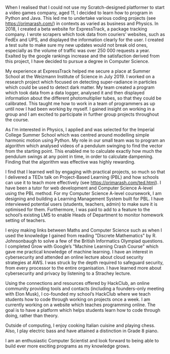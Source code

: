 When I realised that I could not use my Scratch-designed platformer to start a
video games company, aged 11, I decided to learn how to program in Python and
Java. This led me to undertake various coding projects (see
https://orimarash.com/) in contexts as varied as business and Physics. In 2018,
I created a beta website for ExpressTrack, a package tracking company. I wrote
scrapers which took data from couriers’ websites, such as FedEx and UPS, and
displayed the information clearly for the user. I created a test suite to make
sure my new updates would not break old ones, especially as the volume of
traffic was over 250 000 requests a year. Exalted by the google rankings
increase and the satisfaction derived from this project, I have decided to
pursue a degree in Computer Science.

My experience at ExpressTrack helped me secure a place at Summer School at the
Weizmann Institute of Science in July 2019. I worked on a research project which
focused on detecting super-radiance in particles which could be used to detect
dark matter. My team created a program which took data from a data logger,
analysed it and then displayed information about the different photomultiplier
tubes, so that they could be calibrated. This taught me how to work in a team of
programmers as up until now I had been working by myself. I gained insight on
working in a group and I am excited to participate in further group projects
throughout the course.

As I'm interested in Physics, I applied and was selected for the Imperial
College Summer School which was centred around modelling simple harmonic motion
using Python. My role in our small team was to program an algorithm which
analysed videos of a pendulum swinging to find the vector from the starting
point. This enabled me to calculate exactly how much the pendulum swings at any
point in time, in order to calculate dampening. Finding that the algorithm was
effective was highly rewarding.

I find that I learned well by engaging with practical projects, so much so that
I delivered a TEDx talk on Project-Based Learning (PBL) and how schools can use
it to teach more effectively (see https://orimarash.com/ted.html). I have been a
tutor for web development and Computer Science A-level using the PBL method. For
my Computer Science A-level coursework, I am designing and building a Learning
Management System built for PBL. I have interviewed potential users (students,
teachers, admin) to make sure it is optimised for them. Furthermore, I was paid
to add to a feature to the school’s existing LMS to enable Heads of Department
to monitor homework setting of teachers.

I enjoy making links between Maths and Computer Science such as when I used
the knowledge I gained from reading "Discrete Mathematics" by R. Johnsonbaugh to
solve a few of the British Informatics Olympiad questions. I completed Grow with
Google’s "Machine Learning Crash Course" which gave me practical knowledge of
machine learning. I have an interest in cybersecurity and attended an online
lecture about cloud security strategies at AWS. I was struck by the depth
required to safeguard security, from every processor to the entire organisation.
I have learned more about cybersecurity and privacy by listening to a Strachey
lecture.

Using the connections and resources offered by HackClub, an online community
providing tools and contacts (including a founders-only meeting with Elon Musk),
I co-founded my school’s HackClub where we teach students how to code through
working on projects once a week. I am currently working on a website which
teaches programming online. The goal is to have a platform which helps students
learn how to code through doing, rather than theory.

Outside of computing, I enjoy cooking Italian cuisine and playing chess. Also, I
play electric bass and have attained a distinction in Grade 8 piano.

I am an enthusiastic Computer Scientist and look forward to being able to build
ever more exciting programs as my knowledge grows.
